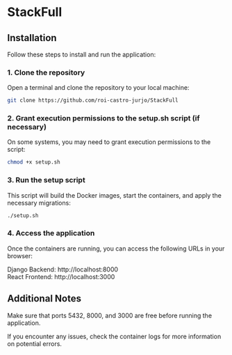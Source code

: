 # StackFull

## Installation

Follow these steps to install and run the application:

### 1. Clone the repository

Open a terminal and clone the repository to your local machine:
```sh
git clone https://github.com/roi-castro-jurjo/StackFull
```

### 2. Grant execution permissions to the setup.sh script (if necessary)

On some systems, you may need to grant execution permissions to the script:

```sh
chmod +x setup.sh
```

### 3. Run the setup script
   
This script will build the Docker images, start the containers, and apply the necessary migrations:

```sh
./setup.sh
```

### 4. Access the application

Once the containers are running, you can access the following URLs in your browser:

Django Backend: http://localhost:8000 <br>
React Frontend: http://localhost:3000


## Additional Notes
Make sure that ports 5432, 8000, and 3000 are free before running the application.

If you encounter any issues, check the container logs for more information on potential errors.
